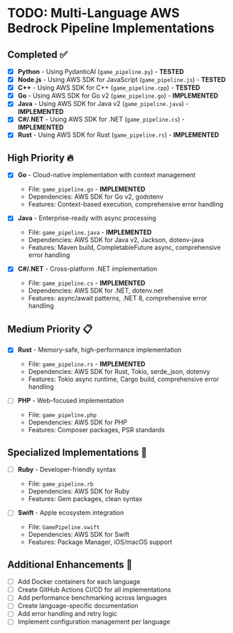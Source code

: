 # TODO: Multi-Language AWS Bedrock Pipeline Implementations

## Completed ✅
- [x] **Python** - Using PydanticAI (`game_pipeline.py`) - **TESTED**
- [x] **Node.js** - Using AWS SDK for JavaScript (`game_pipeline.js`) - **TESTED**
- [x] **C++** - Using AWS SDK for C++ (`game_pipeline.cpp`) - **TESTED**
- [x] **Go** - Using AWS SDK for Go v2 (`game_pipeline.go`) - **IMPLEMENTED**
- [x] **Java** - Using AWS SDK for Java v2 (`game_pipeline.java`) - **IMPLEMENTED**
- [x] **C#/.NET** - Using AWS SDK for .NET (`game_pipeline.cs`) - **IMPLEMENTED**
- [x] **Rust** - Using AWS SDK for Rust (`game_pipeline.rs`) - **IMPLEMENTED**

## High Priority 🔥
- [x] **Go** - Cloud-native implementation with context management
  - File: `game_pipeline.go` - **IMPLEMENTED**
  - Dependencies: AWS SDK for Go v2, godotenv
  - Features: Context-based execution, comprehensive error handling
  
- [x] **Java** - Enterprise-ready with async processing
  - File: `game_pipeline.java` - **IMPLEMENTED**
  - Dependencies: AWS SDK for Java v2, Jackson, dotenv-java
  - Features: Maven build, CompletableFuture async, comprehensive error handling

- [x] **C#/.NET** - Cross-platform .NET implementation
  - File: `game_pipeline.cs` - **IMPLEMENTED**
  - Dependencies: AWS SDK for .NET, dotenv.net
  - Features: async/await patterns, .NET 8, comprehensive error handling

## Medium Priority 📋
- [x] **Rust** - Memory-safe, high-performance implementation
  - File: `game_pipeline.rs` - **IMPLEMENTED**
  - Dependencies: AWS SDK for Rust, Tokio, serde_json, dotenvy
  - Features: Tokio async runtime, Cargo build, comprehensive error handling

- [ ] **PHP** - Web-focused implementation
  - File: `game_pipeline.php`
  - Dependencies: AWS SDK for PHP
  - Features: Composer packages, PSR standards

## Specialized Implementations 🎯
- [ ] **Ruby** - Developer-friendly syntax
  - File: `game_pipeline.rb`
  - Dependencies: AWS SDK for Ruby
  - Features: Gem packages, clean syntax

- [ ] **Swift** - Apple ecosystem integration
  - File: `GamePipeline.swift`
  - Dependencies: AWS SDK for Swift
  - Features: Package Manager, iOS/macOS support

## Additional Enhancements 🚀
- [ ] Add Docker containers for each language
- [ ] Create GitHub Actions CI/CD for all implementations
- [ ] Add performance benchmarking across languages
- [ ] Create language-specific documentation
- [ ] Add error handling and retry logic
- [ ] Implement configuration management per language